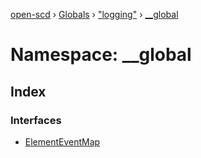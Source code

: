 [open-scd](../README.md) › [Globals](../globals.md) › ["logging"](_logging_.md) › [__global](_logging_.__global.md)

# Namespace: __global

## Index

### Interfaces

* [ElementEventMap](../interfaces/_logging_.__global.elementeventmap.md)
